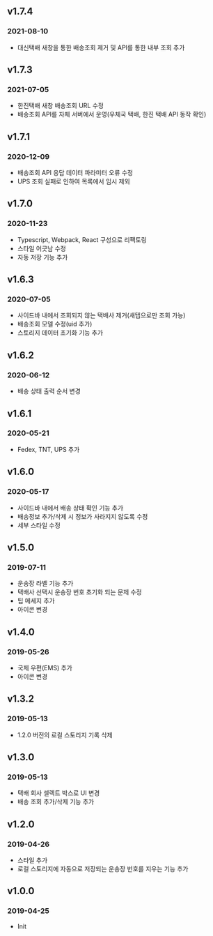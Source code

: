## v1.7.4

### 2021-08-10

- 대신택배 새창을 통한 배송조회 제거 및 API를 통한 내부 조회 추가

## v1.7.3

### 2021-07-05

- 한진택배 새창 배송조회 URL 수정
- 배송조회 API를 자체 서버에서 운영(우체국 택배, 한진 택배 API 동작 확인)

## v1.7.1

### 2020-12-09

- 배송조회 API 응답 데이터 파라미터 오류 수정
- UPS 조회 실패로 인하여 목록에서 임시 제외

## v1.7.0

### 2020-11-23

- Typescript, Webpack, React 구성으로 리팩토링
- 스타일 어긋남 수정
- 자동 저장 기능 추가

## v1.6.3

### 2020-07-05

- 사이드바 내에서 조회되지 않는 택배사 제거(새탭으로만 조회 가능)
- 배송조회 모델 수정(uid 추가)
- 스토리지 데이터 초기화 기능 추가

## v1.6.2

### 2020-06-12

- 배송 상태 출력 순서 변경

## v1.6.1

### 2020-05-21

- Fedex, TNT, UPS 추가

## v1.6.0

### 2020-05-17

- 사이드바 내에서 배송 상태 확인 기능 추가
- 배송정보 추가/삭제 시 정보가 사라지지 않도록 수정
- 세부 스타일 수정

## v1.5.0

### 2019-07-11

- 운송장 라벨 기능 추가
- 택배사 선택시 운송장 번호 초기화 되는 문제 수정
- 팁 메세지 추가
- 아이콘 변경

## v1.4.0

### 2019-05-26

- 국제 우편(EMS) 추가
- 아이콘 변경

## v1.3.2

### 2019-05-13

- 1.2.0 버전의 로컬 스토리지 기록 삭제

## v1.3.0

### 2019-05-13

- 택배 회사 셀렉트 박스로 UI 변경
- 배송 조회 추가/삭제 기능 추가

## v1.2.0

### 2019-04-26

- 스타일 추가
- 로컬 스토리지에 자동으로 저장되는 운송장 번호를 지우는 기능 추가

## v1.0.0

### 2019-04-25

- Init
